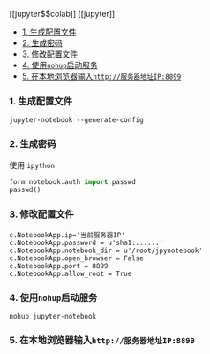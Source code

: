 [[jupyter$$colab]]
[[jupyter]]
- [1. 生成配置文件](#1-生成配置文件)
- [2. 生成密码](#2-生成密码)
- [3. 修改配置文件](#3-修改配置文件)
- [4. 使用`nohup`启动服务](#4-使用nohup启动服务)
- [5. 在本地浏览器输入`http://服务器地址IP:8899`](#5-在本地浏览器输入http服务器地址ip8899)


### 1. 生成配置文件

 ```shell
 jupyter-notebook --generate-config
 ```

### 2. 生成密码

使用 `ipython`

```python 
form notebook.auth import passwd
passwd()
```

### 3. 修改配置文件

```shell
c.NotebookApp.ip='当前服务器IP'
c.NotebookApp.password = u'sha1:......'
c.NotebookApp.notebook_dir = u'/root/jpynotebook'
c.NotebookApp.open_browser = False
c.NotebookApp.port = 8899
c.NotebookApp.allow_root = True
```

### 4. 使用`nohup`启动服务

```shell
nohup jupyter-notebook
```

### 5. 在本地浏览器输入`http://服务器地址IP:8899`

